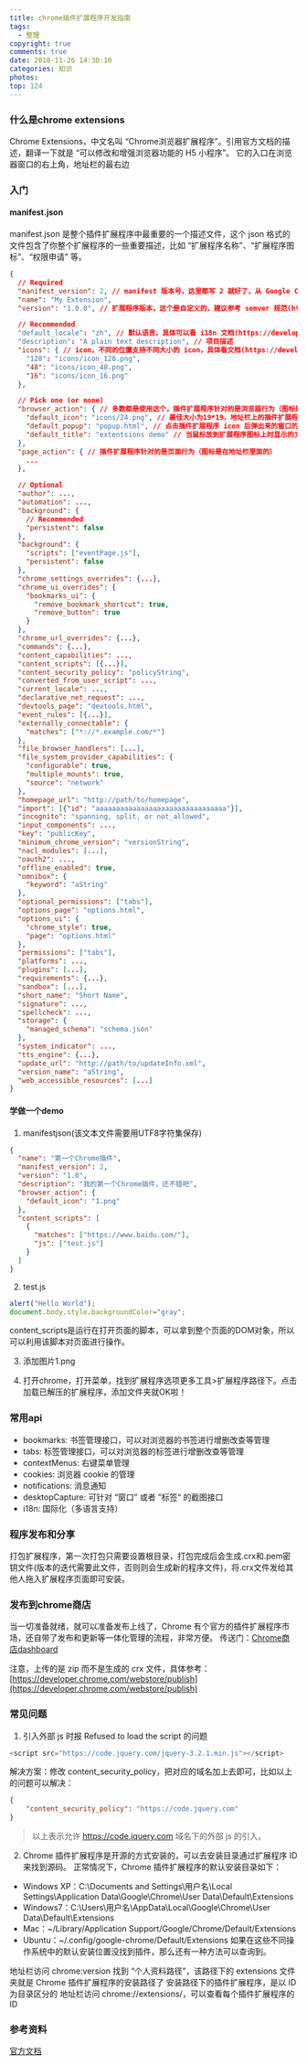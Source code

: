 ```yaml
---
title: chrome插件扩展程序开发指南
tags:
  - 整理
copyright: true
comments: true
date: 2018-11-26 14:30:10
categories: 知识
photos:
top: 124
---
```


### 什么是chrome extensions
Chrome Extensions，中文名叫 “Chrome浏览器扩展程序”。引用官方文档的描述，翻译一下就是 “可以修改和增强浏览器功能的 H5 小程序”。
它的入口在浏览器窗口的右上角，地址栏的最右边

### 入门
#### manifest.json
manifest.json 是整个插件扩展程序中最重要的一个描述文件，这个 json 格式的文件包含了你整个扩展程序的一些重要描述，比如 “扩展程序名称”、“扩展程序图标”、“权限申请” 等。

```json
{
  // Required
  "manifest_version": 2, // manifest 版本号，这里都写 2 就好了，从 Google Chrome 18 开始，就开始升级到 2 版本了
  "name": "My Extension",
  "version": "1.0.0", // 扩展程序版本，这个是自定义的，建议参考 semver 规范(http://semver.org/)

  // Recommended
  "default_locale": "zh", // 默认语言，具体可以看 i18n 文档(https://developer.chrome.com/extensions/i18n)
  "description": "A plain text description", // 项目描述
  "icons": { // icon，不同的位置支持不同大小的 icon，具体看文档(https://developer.chrome.com/extensions/manifest/icons)
    "128": "icons/icon_128.png",
    "48": "icons/icon_48.png",
    "16": "icons/icon_16.png"
  },

  // Pick one (or none)
  "browser_action": { // 多数都是使用这个，插件扩展程序针对的是浏览器行为（图标是在地址栏外面）
    "default_icon": "icons/24.png", // 最佳大小为19*19，地址栏上的插件扩展程序的 icon（一般作为主入口）
    "default_popup": "popup.html", // 点击插件扩展程序 icon 后弹出来的窗口的主页面 html
    "default_title": "extentsions demo" // 当鼠标放到扩展程序图标上时显示的文字
  },
  "page_action": { // 插件扩展程序针对的是页面行为（图标是在地址栏里面的）
    ...
  },

  // Optional
  "author": ...,
  "automation": ...,
  "background": {
    // Recommended
    "persistent": false
  },
  "background": {
    "scripts": ["eventPage.js"],
    "persistent": false
  },
  "chrome_settings_overrides": {...},
  "chrome_ui_overrides": {
    "bookmarks_ui": {
      "remove_bookmark_shortcut": true,
      "remove_button": true
    }
  },
  "chrome_url_overrides": {...},
  "commands": {...},
  "content_capabilities": ...,
  "content_scripts": [{...}],
  "content_security_policy": "policyString",
  "converted_from_user_script": ...,
  "current_locale": ...,
  "declarative_net_request": ...,
  "devtools_page": "devtools.html",
  "event_rules": [{...}],
  "externally_connectable": {
    "matches": ["*://*.example.com/*"]
  },
  "file_browser_handlers": [...],
  "file_system_provider_capabilities": {
    "configurable": true,
    "multiple_mounts": true,
    "source": "network"
  },
  "homepage_url": "http://path/to/homepage",
  "import": [{"id": "aaaaaaaaaaaaaaaaaaaaaaaaaaaaaaaa"}],
  "incognito": "spanning, split, or not_allowed",
  "input_components": ...,
  "key": "publicKey",
  "minimum_chrome_version": "versionString",
  "nacl_modules": [...],
  "oauth2": ...,
  "offline_enabled": true,
  "omnibox": {
    "keyword": "aString"
  },
  "optional_permissions": ["tabs"],
  "options_page": "options.html",
  "options_ui": {
    "chrome_style": true,
    "page": "options.html"
  },
  "permissions": ["tabs"],
  "platforms": ...,
  "plugins": [...],
  "requirements": {...},
  "sandbox": [...],
  "short_name": "Short Name",
  "signature": ...,
  "spellcheck": ...,
  "storage": {
    "managed_schema": "schema.json"
  },
  "system_indicator": ...,
  "tts_engine": {...},
  "update_url": "http://path/to/updateInfo.xml",
  "version_name": "aString",
  "web_accessible_resources": [...]
}
```

#### 学做一个demo
1. manifestjson(该文本文件需要用UTF8字符集保存)
```json
{
  "name": "第一个Chrome插件",
  "manifest_version": 2,
  "version": "1.0",
  "description": "我的第一个Chrome插件，还不错吧",
  "browser_action": {
    "default_icon": "1.png"
  },
  "content_scripts": [
    {
      "matches": ["https://www.baidu.com/"],
      "js": ["test.js"]
    }
  ]
}
```

2. test.js
```javascript
alert("Hello World");
document.body.style.backgroundColor="gray";
```
content_scripts是运行在打开页面的脚本，可以拿到整个页面的DOM对象，所以可以利用该脚本对页面进行操作。

3. 添加图片1.png

4. 打开chrome，打开菜单，找到扩展程序选项更多工具>扩展程序路径下。点击加载已解压的扩展程序，添加文件夹就OK啦！


### 常用api 
- bookmarks: 书签管理接口，可以对浏览器的书签进行增删改查等管理
- tabs: 标签管理接口，可以对浏览器的标签进行增删改查等管理
- contextMenus: 右键菜单管理
- cookies: 浏览器 cookie 的管理
- notifications: 消息通知
- desktopCapture: 可针对 “窗口” 或者 ”标签“ 的截图接口
- i18n: 国际化（多语言支持）

### 程序发布和分享
打包扩展程序，第一次打包只需要设置根目录，打包完成后会生成.crx和.pem密钥文件(版本的迭代需要此文件，否则则会生成新的程序文件)，将.crx文件发给其他人拖入扩展程序页面即可安装。

### 发布到chrome商店
当一切准备就绪，就可以准备发布上线了，Chrome 有个官方的插件扩展程序市场，还自带了发布和更新等一体化管理的流程，非常方便。
传送门：[Chrome商店dashboard](https://chrome.google.com/webstore/developer/dashboard)

注意，上传的是 zip 而不是生成的 crx 文件，具体参考：[https://developer.chrome.com/webstore/publish](https://developer.chrome.com/webstore/publish)

### 常见问题
1. 引入外部 js 时报 Refused to load the script 的问题
```javascript
<script src="https://code.jquery.com/jquery-3.2.1.min.js"></script>
```
解决方案：修改 content_security_policy，把对应的域名加上去即可，比如以上的问题可以解决：

```json
{
    "content_security_policy": "https://code.jquery.com"
}
```
> 以上表示允许 https://code.jquery.com 域名下的外部 js 的引入。
2. Chrome 插件扩展程序是开源的方式安装的，可以去安装目录通过扩展程序 ID 来找到源码。
正常情况下，Chrome 插件扩展程序的默认安装目录如下：

- Windows XP：C:\Documents and Settings\用户名\Local Settings\Application Data\Google\Chrome\User Data\Default\Extensions
- Windows7：C:\Users\用户名\AppData\Local\Google\Chrome\User Data\Default\Extensions
- Mac：~/Library/Application Support/Google/Chrome/Default/Extensions
- Ubuntu：~/.config/google-chrome/Default/Extensions
如果在这些不同操作系统中的默认安装位置没找到插件，那么还有一种方法可以查询到。

地址栏访问 chrome:version
找到 “个人资料路径”，该路径下的 extensions 文件夹就是 Chrome 插件扩展程序的安装路径了
安装路径下的插件扩展程序，是以 ID 为目录区分的
地址栏访问 chrome://extensions/，可以查看每个插件扩展程序的 ID

### 参考资料
[官方文档](https://developer.chrome.com/extensions/overview)